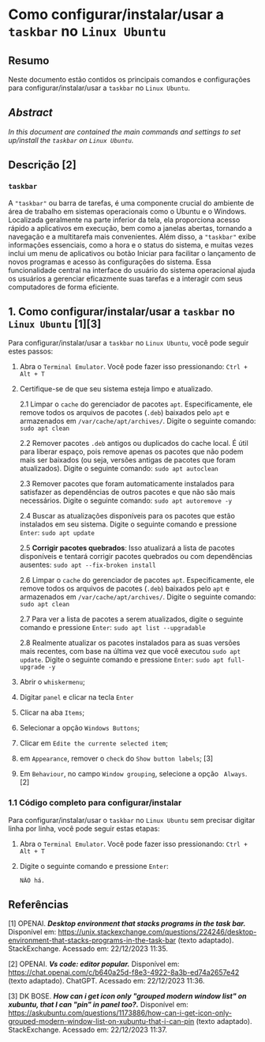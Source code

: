 # Como configurar/instalar/usar a `taskbar` no `Linux Ubuntu`

## Resumo

Neste documento estão contidos os principais comandos e configurações para configurar/instalar/usar a `taskbar` no `Linux Ubuntu`.

## _Abstract_

_In this document are contained the main commands and settings to set up/install the `taskbar` on `Linux Ubuntu`._

## Descrição [2]

### `taskbar`

A `"taskbar"` ou barra de tarefas, é uma componente crucial do ambiente de área de trabalho em sistemas operacionais como o Ubuntu e o Windows. Localizada geralmente na parte inferior da tela, ela proporciona acesso rápido a aplicativos em execução, bem como a janelas abertas, tornando a navegação e a multitarefa mais convenientes. Além disso, a `"taskbar"` exibe informações essenciais, como a hora e o status do sistema, e muitas vezes inclui um menu de aplicativos ou botão Iniciar para facilitar o lançamento de novos programas e acesso às configurações do sistema. Essa funcionalidade central na interface do usuário do sistema operacional ajuda os usuários a gerenciar eficazmente suas tarefas e a interagir com seus computadores de forma eficiente.

## 1. Como configurar/instalar/usar a `taskbar` no `Linux Ubuntu` [1][3]

Para configurar/instalar/usar a `taskbar` no `Linux Ubuntu`, você pode seguir estes passos:

1. Abra o `Terminal Emulator`. Você pode fazer isso pressionando: `Ctrl + Alt + T`    

2. Certifique-se de que seu sistema esteja limpo e atualizado.

    2.1 Limpar o `cache` do gerenciador de pacotes `apt`. Especificamente, ele remove todos os arquivos de pacotes (`.deb`) baixados pelo `apt` e armazenados em `/var/cache/apt/archives/`. Digite o seguinte comando: `sudo apt clean` 
    
    2.2 Remover pacotes `.deb` antigos ou duplicados do cache local. É útil para liberar espaço, pois remove apenas os pacotes que não podem mais ser baixados (ou seja, versões antigas de pacotes que foram atualizados). Digite o seguinte comando: `sudo apt autoclean`

    2.3 Remover pacotes que foram automaticamente instalados para satisfazer as dependências de outros pacotes e que não são mais necessários. Digite o seguinte comando: `sudo apt autoremove -y`

    2.4 Buscar as atualizações disponíveis para os pacotes que estão instalados em seu sistema. Digite o seguinte comando e pressione `Enter`: `sudo apt update`

    2.5 **Corrigir pacotes quebrados**: Isso atualizará a lista de pacotes disponíveis e tentará corrigir pacotes quebrados ou com dependências ausentes: `sudo apt --fix-broken install`

    2.6 Limpar o `cache` do gerenciador de pacotes `apt`. Especificamente, ele remove todos os arquivos de pacotes (`.deb`) baixados pelo `apt` e armazenados em `/var/cache/apt/archives/`. Digite o seguinte comando: `sudo apt clean` 
    
    2.7 Para ver a lista de pacotes a serem atualizados, digite o seguinte comando e pressione `Enter`:  `sudo apt list --upgradable`

    2.8 Realmente atualizar os pacotes instalados para as suas versões mais recentes, com base na última vez que você executou `sudo apt update`. Digite o seguinte comando e pressione `Enter`: `sudo apt full-upgrade -y`
    

3. Abrir o `whiskermenu`;

4. Digitar `panel` e clicar na tecla `Enter`

5. Clicar na aba `Items`;

6. Selecionar a opção `Windows Buttons`;

7. Clicar em `Edite the currente selected item`;

8. em `Appearance`, remover o `check` do `Show button labels`; [3]

9. Em `Behaviour`, no campo `Window grouping`, selecione a opção ` Always`. [2]

### 1.1 Código completo para configurar/instalar

Para configurar/instalar/usar o `taskbar` no `Linux Ubuntu` sem precisar digitar linha por linha, você pode seguir estas etapas:

1. Abra o `Terminal Emulator`. Você pode fazer isso pressionando: `Ctrl + Alt + T`

2. Digite o seguinte comando e pressione `Enter`:

    ```
    NÂO há.
    ```


## Referências

[1] OPENAI. ***Desktop environment that stacks programs in the task bar.*** Disponível em: <https://unix.stackexchange.com/questions/224246/desktop-environment-that-stacks-programs-in-the-task-bar> (texto adaptado). StackExchange. Acessado em: 22/12/2023 11:35.

[2] OPENAI. ***Vs code: editor popular.*** Disponível em: <https://chat.openai.com/c/b640a25d-f8e3-4922-8a3b-ed74a2657e42> (texto adaptado). ChatGPT. Acessado em: 22/12/2023 11:36.

[3] DK BOSE. ***How can i get icon only "grouped modern window list" on xubuntu, that I can "pin" in panel too?.*** Disponível em: <https://askubuntu.com/questions/1173886/how-can-i-get-icon-only-grouped-modern-window-list-on-xubuntu-that-i-can-pin> (texto adaptado). StackExchange. Acessado em: 22/12/2023 11:37.

